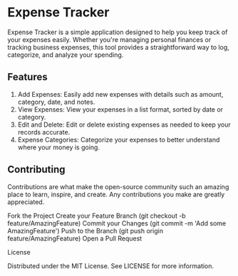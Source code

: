 # Expense Tracker

Expense Tracker is a simple application designed to help you keep track of your expenses easily. Whether you're managing personal finances or tracking business expenses, 
this tool provides a straightforward way to log, categorize, and analyze your spending.

## Features
    
1. Add Expenses: Easily add new expenses with details such as amount, category, date, and notes.
2. View Expenses: View your expenses in a list format, sorted by date or category.
3. Edit and Delete: Edit or delete existing expenses as needed to keep your records accurate.
4. Expense Categories: Categorize your expenses to better understand where your money is going.







## Contributing

Contributions are what make the open-source community such an amazing place to learn, inspire, and create. Any contributions you make are greatly appreciated.

Fork the Project
Create your Feature Branch (git checkout -b feature/AmazingFeature)
Commit your Changes (git commit -m 'Add some AmazingFeature')
Push to the Branch (git push origin feature/AmazingFeature)
Open a Pull Request

License

Distributed under the MIT License. See LICENSE for more information.
